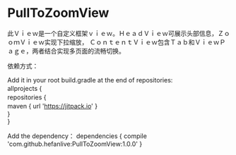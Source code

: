 # PullToZoomView

此Ｖｉｅｗ是一个自定义框架ｖｉｅｗ。ＨｅａｄＶｉｅｗ可展示头部信息，ＺｏｏｍＶｉｅｗ实现下拉缩放，
ＣｏｎｔｅｎｔＶｉｅｗ包含Ｔａｂ和ＶｉｅｗＰａｇｅ，两者结合实现多页面的流畅切换。

依赖方式：

Add it in your root build.gradle at the end of repositories:<br> 
	allprojects {　<br> 
		repositories {　<br> 
			maven { url 'https://jitpack.io' }　<br> 
		}<br> 
	}<br> 
	
Add the dependency：
	dependencies {
		compile 'com.github.hefanlive:PullToZoomView:1.0.0'
	}
